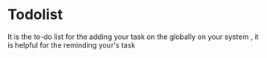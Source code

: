 # Todolist
It is the to-do list for the adding your task on the globally on your system , it is helpful for the reminding your's task
